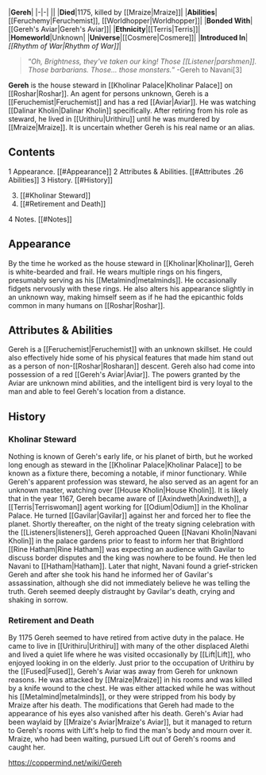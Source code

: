 |**Gereh**|
|-|-|
||
|**Died**|1175, killed by [[Mraize\|Mraize]]|
|**Abilities**|[[Feruchemy\|Feruchemist]], [[Worldhopper\|Worldhopper]]|
|**Bonded With**|[[Gereh's Aviar\|Gereh's Aviar]]|
|**Ethnicity**|[[Terris\|Terris]]|
|**Homeworld**|Unknown|
|**Universe**|[[Cosmere\|Cosmere]]|
|**Introduced In**|*[[Rhythm of War\|Rhythm of War]]*|

>“*Oh, Brightness, they've taken our king! Those [[Listener\|parshmen]]. Those barbarians. Those... those monsters.*”
\-Gereh to Navani[3]


**Gereh** is the house steward in [[Kholinar Palace\|Kholinar Palace]] on [[Roshar\|Roshar]]. An agent for persons unknown, Gereh is a [[Feruchemist\|Feruchemist]] and has a red [[Aviar\|Aviar]]. He was watching [[Dalinar Kholin\|Dalinar Kholin]] specifically. After retiring from his role as steward, he lived in [[Urithiru\|Urithiru]] until he was murdered by [[Mraize\|Mraize]]. It is uncertain whether Gereh is his real name or an alias.

## Contents

1 Appearance. [[#Appearance]] 
2 Attributes & Abilities. [[#Attributes .26 Abilities]] 
3 History. [[#History]] 

3. [[#Kholinar Steward]] 
3. [[#Retirement and Death]] 


4 Notes. [[#Notes]] 


## Appearance
By the time he worked as the house steward in [[Kholinar\|Kholinar]], Gereh is white-bearded and frail. He wears multiple rings on his fingers, presumably serving as his [[Metalmind\|metalminds]]. He occasionally fidgets nervously with these rings. He also alters his appearance slightly in an unknown way, making himself seem as if he had the epicanthic folds common in many humans on [[Roshar\|Roshar]].

## Attributes & Abilities
Gereh is a [[Feruchemist\|Feruchemist]] with an unknown skillset. He could also effectively hide some of his physical features that made him stand out as a person of non-[[Roshar\|Rosharan]] descent. Gereh also had come into possession of a red [[Gereh's Aviar\|Aviar]]. The powers granted by the Aviar are unknown mind abilities, and the intelligent bird is very loyal to the man and able to feel Gereh's location from a distance.

## History
### Kholinar Steward
Nothing is known of Gereh's early life, or his planet of birth, but he worked long enough as steward in the [[Kholinar Palace\|Kholinar Palace]] to be known as a fixture there, becoming a notable, if minor functionary. While Gereh's apparent profession was steward, he also served as an agent for an unknown master, watching over [[House Kholin\|House Kholin]]. It is likely that in the year 1167, Gereh became aware of [[Axindweth\|Axindweth]], a [[Terris\|Terriswoman]] agent working for [[Odium\|Odium]] in the Kholinar Palace. He turned [[Gavilar\|Gavilar]] against her and forced her to flee the planet.
Shortly thereafter, on the night of the treaty signing celebration with the [[Listeners\|listeners]], Gereh approached Queen [[Navani Kholin\|Navani Kholin]] in the palace gardens prior to feast to inform her that Brightlord [[Rine Hatham\|Rine Hatham]] was expecting an audience with Gavilar to discuss border disputes and the king was nowhere to be found. He then led Navani to [[Hatham\|Hatham]]. Later that night, Navani found a grief-stricken Gereh and after she took his hand he informed her of Gavilar's assassination, although she did not immediately believe he was telling the truth. Gereh seemed deeply distraught by Gavilar's death, crying and shaking in sorrow.

### Retirement and Death
By 1175 Gereh seemed to have retired from active duty in the palace. He came to live in [[Urithiru\|Urithiru]] with many of the other displaced Alethi and lived a quiet life where he was visited occasionally by [[Lift\|Lift]], who enjoyed looking in on the elderly. Just prior to the occupation of Urithiru by the [[Fused\|Fused]], Gereh's Aviar was away from Gereh for unknown reasons. He was attacked by [[Mraize\|Mraize]] in his rooms and was killed by a knife wound to the chest. He was either attacked while he was without his [[Metalmind\|metalminds]], or they were stripped from his body by Mraize after his death. The modifications that Gereh had made to the appearance of his eyes also vanished after his death. Gereh's Aviar had been waylaid by [[Mraize's Aviar\|Mraize's Aviar]], but it managed to return to Gereh's rooms with Lift's help to find the man's body and mourn over it. Mraize, who had been waiting, pursued Lift out of Gereh's rooms and caught her.



https://coppermind.net/wiki/Gereh